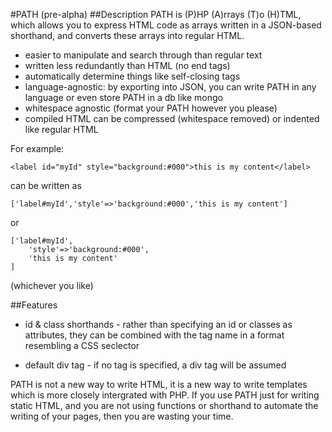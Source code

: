 #PATH (pre-alpha)
##Description
PATH is (P)HP (A)rrays (T)o (H)TML, which allows you to express HTML code as arrays written in a JSON-based shorthand, and converts these arrays into regular HTML.

 - easier to manipulate and search through than regular text
 - written less redundantly than HTML (no end tags)
 - automatically determine things like self-closing tags
 - language-agnostic: by exporting into JSON, you can write PATH in any language or even store PATH in a db like mongo
 - whitespace agnostic (format your PATH however you please)
 - compiled HTML can be compressed (whitespace removed) or indented like regular HTML

For example:

	<label id="myId" style="background:#000">this is my content</label>
can be written as

	['label#myId','style'=>'background:#000','this is my content']
or

	['label#myId',
		'style'=>'background:#000',
		'this is my content'
	]
(whichever you like)

##Features
 - id & class shorthands - rather than specifying an id or classes as attributes, they can be combined with the tag name in a format resembling a CSS seclector
	
 - default div tag - if no tag is specified, a div tag will be assumed
	



PATH is not a new way to write HTML, it is a new way to write templates which is more closely intergrated with PHP. If you use PATH just for writing static HTML, and you are not using functions or shorthand to automate the writing of your pages, then you are wasting your time. 